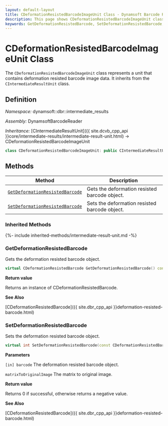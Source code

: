 ```yaml
---
layout: default-layout
title: CDeformationResistedBarcodeImageUnit Class - Dynamsoft Barcode Reader C++ Edition API Reference
description: This page shows CDeformationResistedBarcodeImageUnit class definition of Dynamsoft Barcode Reader SDK C++ Edition.
keywords: GetDeformationResistedBarcode, SetDeformationResistedBarcode, CDeformationResistedBarcodeImageUnit, api reference
---
```

# CDeformationResistedBarcodeImageUnit Class

The `CDeformationResistedBarcodeImageUnit` class represents a unit that contains deformation resisted barcode image data. It inherits from the `CIntermediateResultUnit` class.

## Definition

*Namespace:* dynamsoft::dbr::intermediate_results

*Assembly:* DynamsoftBarcodeReader

*Inheritance:* [CIntermediateResultUnit]({{ site.dcvb_cpp_api }}core/intermediate-results/intermediate-result-unit.html) -> CDeformationResistedBarcodeImageUnit

```cpp
class CDeformationResistedBarcodeImageUnit: public CIntermediateResultUnit
```

## Methods

| Method                            | Description |
|-----------------------------------|-------------|
| [`GetDeformationResistedBarcode`](#getdeformationresistedbarcode) | Gets the deformation resisted barcode object.|
| [`SetDeformationResistedBarcode`](#setdeformationresistedbarcode) | Sets the deformation resisted barcode object.|

### Inherited Methods

{%- include inherited-methods/intermediate-result-unit.md -%}

### GetDeformationResistedBarcode

Gets the deformation resisted barcode object.

```cpp
virtual CDeformationResistedBarcode GetDeformationResistedBarcode() const = 0;
```

**Return value**

Returns an instance of CDeformationResistedBarcode.

**See Also**

[CDeformationResistedBarcode]({{ site.dbr_cpp_api }}deformation-resisted-barcode.html)

### SetDeformationResistedBarcode

Sets the deformation resisted barcode object.

```cpp
virtual int SetDeformationResistedBarcode(const CDeformationResistedBarcode& barcode, const double matrixToOriginalImage[9] = IDENTITY_MATRIX) = 0;
```

**Parameters**

`[in] barcode` The deformation resisted barcode object.

`matrixToOriginalImage` The matrix to original image.

**Return value**

Returns 0 if successful, otherwise returns a negative value.

**See Also**

[CDeformationResistedBarcode]({{ site.dbr_cpp_api }}deformation-resisted-barcode.html)
